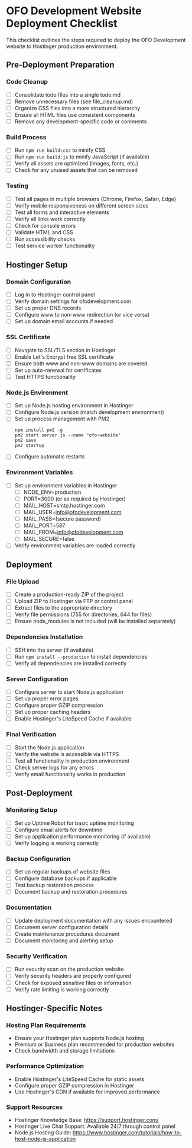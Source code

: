 # OFO Development Website Deployment Checklist

This checklist outlines the steps required to deploy the OFO Development website to Hostinger production environment.

## Pre-Deployment Preparation

### Code Cleanup

- [ ] Consolidate todo files into a single todo.md
- [ ] Remove unnecessary files (see file_cleanup.md)
- [ ] Organize CSS files into a more structured hierarchy
- [ ] Ensure all HTML files use consistent components
- [ ] Remove any development-specific code or comments

### Build Process

- [ ] Run `npm run build:css` to minify CSS
- [ ] Run `npm run build:js` to minify JavaScript (if available)
- [ ] Verify all assets are optimized (images, fonts, etc.)
- [ ] Check for any unused assets that can be removed

### Testing

- [ ] Test all pages in multiple browsers (Chrome, Firefox, Safari, Edge)
- [ ] Verify mobile responsiveness on different screen sizes
- [ ] Test all forms and interactive elements
- [ ] Verify all links work correctly
- [ ] Check for console errors
- [ ] Validate HTML and CSS
- [ ] Run accessibility checks
- [ ] Test service worker functionality

## Hostinger Setup

### Domain Configuration

- [ ] Log in to Hostinger control panel
- [ ] Verify domain settings for ofodevelopment.com
- [ ] Set up proper DNS records
- [ ] Configure www to non-www redirection (or vice versa)
- [ ] Set up domain email accounts if needed

### SSL Certificate

- [ ] Navigate to SSL/TLS section in Hostinger
- [ ] Enable Let's Encrypt free SSL certificate
- [ ] Ensure both www and non-www domains are covered
- [ ] Set up auto-renewal for certificates
- [ ] Test HTTPS functionality

### Node.js Environment

- [ ] Set up Node.js hosting environment in Hostinger
- [ ] Configure Node.js version (match development environment)
- [ ] Set up process management with PM2
  ```
  npm install pm2 -g
  pm2 start server.js --name "ofo-website"
  pm2 save
  pm2 startup
  ```
- [ ] Configure automatic restarts

### Environment Variables

- [ ] Set up environment variables in Hostinger
  - [ ] NODE_ENV=production
  - [ ] PORT=3000 (or as required by Hostinger)
  - [ ] MAIL_HOST=smtp.hostinger.com
  - [ ] MAIL_USER=info@ofodevelopment.com
  - [ ] MAIL_PASS=(secure password)
  - [ ] MAIL_PORT=587
  - [ ] MAIL_FROM=info@ofodevelopment.com
  - [ ] MAIL_SECURE=false
- [ ] Verify environment variables are loaded correctly

## Deployment

### File Upload

- [ ] Create a production-ready ZIP of the project
- [ ] Upload ZIP to Hostinger via FTP or control panel
- [ ] Extract files to the appropriate directory
- [ ] Verify file permissions (755 for directories, 644 for files)
- [ ] Ensure node_modules is not included (will be installed separately)

### Dependencies Installation

- [ ] SSH into the server (if available)
- [ ] Run `npm install --production` to install dependencies
- [ ] Verify all dependencies are installed correctly

### Server Configuration

- [ ] Configure server to start Node.js application
- [ ] Set up proper error pages
- [ ] Configure proper GZIP compression
- [ ] Set up proper caching headers
- [ ] Enable Hostinger's LiteSpeed Cache if available

### Final Verification

- [ ] Start the Node.js application
- [ ] Verify the website is accessible via HTTPS
- [ ] Test all functionality in production environment
- [ ] Check server logs for any errors
- [ ] Verify email functionality works in production

## Post-Deployment

### Monitoring Setup

- [ ] Set up Uptime Robot for basic uptime monitoring
- [ ] Configure email alerts for downtime
- [ ] Set up application performance monitoring (if available)
- [ ] Verify logging is working correctly

### Backup Configuration

- [ ] Set up regular backups of website files
- [ ] Configure database backups if applicable
- [ ] Test backup restoration process
- [ ] Document backup and restoration procedures

### Documentation

- [ ] Update deployment documentation with any issues encountered
- [ ] Document server configuration details
- [ ] Create maintenance procedures document
- [ ] Document monitoring and alerting setup

### Security Verification

- [ ] Run security scan on the production website
- [ ] Verify security headers are properly configured
- [ ] Check for exposed sensitive files or information
- [ ] Verify rate limiting is working correctly

## Hostinger-Specific Notes

### Hosting Plan Requirements

- Ensure your Hostinger plan supports Node.js hosting
- Premium or Business plan recommended for production websites
- Check bandwidth and storage limitations

### Performance Optimization

- Enable Hostinger's LiteSpeed Cache for static assets
- Configure proper GZIP compression in Hostinger
- Use Hostinger's CDN if available for improved performance

### Support Resources

- Hostinger Knowledge Base: https://support.hostinger.com/
- Hostinger Live Chat Support: Available 24/7 through control panel
- Node.js Hosting Guide: https://www.hostinger.com/tutorials/how-to-host-node-js-application
